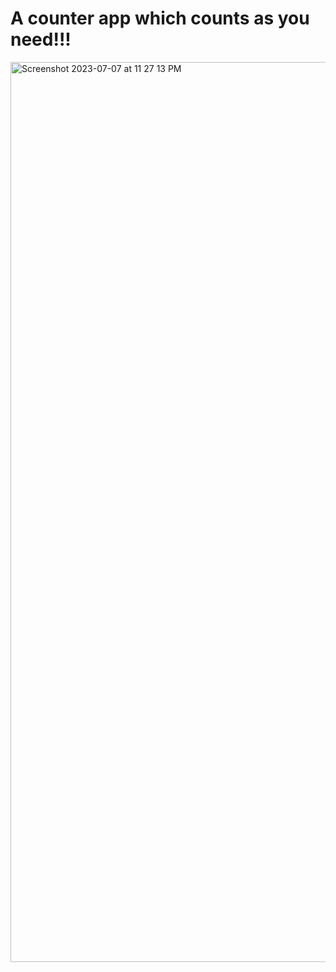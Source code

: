 # A counter app which counts as you need!!!

<img width="1440" alt="Screenshot 2023-07-07 at 11 27 13 PM" src="https://github.com/mdshadatrahman/counter-app-swift/assets/43848931/4173e055-1e18-4df6-be35-3892c5f33fee">
